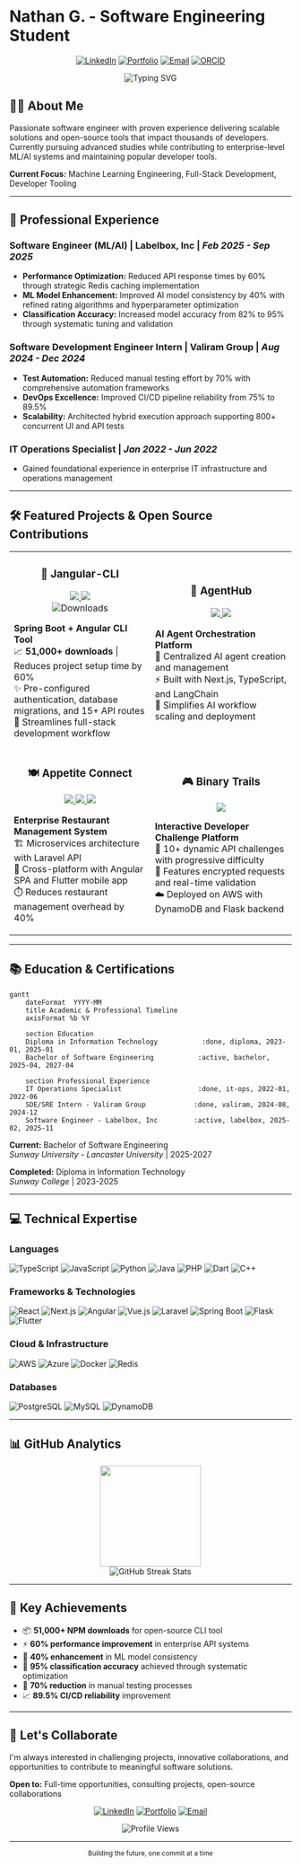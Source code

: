 # Nathan G. - Software Engineering Student

<div align="center">
  
  [![LinkedIn](https://custom-icon-badges.demolab.com/badge/LinkedIn-0A66C2?logo=linkedin-white&logoColor=fff)](https://linkedin.com/in/nathan-apg)
  [![Portfolio](https://img.shields.io/badge/Portfolio-000000?style=flat&logo=vercel&logoColor=white)](https://nathangtg.com)
  [![Email](https://img.shields.io/badge/Email-D14836?style=flat&logo=gmail&logoColor=white)](mailto:nathangtgmy@gmail.com)
  [![ORCID](https://img.shields.io/badge/ORCID-A6CE39?style=flat&logo=orcid&logoColor=white)](https://orcid.org/0009-0002-8492-8094)

  <img src="https://readme-typing-svg.herokuapp.com?font=Fira+Code&pause=1000&color=2F81F7&center=true&vCenter=true&width=500&lines=Full-Stack+Software+Engineer;ML%2FAI+Solutions+Developer;Open-Source+Contributor;Building+Scalable+Systems" alt="Typing SVG" />
  
</div>

## 👨‍💻 About Me

Passionate software engineer with proven experience delivering scalable solutions and open-source tools that impact thousands of developers. Currently pursuing advanced studies while contributing to enterprise-level ML/AI systems and maintaining popular developer tools.

**Current Focus:** Machine Learning Engineering, Full-Stack Development, Developer Tooling

---

## 🚀 Professional Experience

### **Software Engineer (ML/AI)** | Labelbox, Inc | *Feb 2025 - Sep 2025*
- **Performance Optimization:** Reduced API response times by 60% through strategic Redis caching implementation
- **ML Model Enhancement:** Improved AI model consistency by 40% with refined rating algorithms and hyperparameter optimization
- **Classification Accuracy:** Increased model accuracy from 82% to 95% through systematic tuning and validation

### **Software Development Engineer Intern** | Valiram Group | *Aug 2024 - Dec 2024*
- **Test Automation:** Reduced manual testing effort by 70% with comprehensive automation frameworks
- **DevOps Excellence:** Improved CI/CD pipeline reliability from 75% to 89.5%
- **Scalability:** Architected hybrid execution approach supporting 800+ concurrent UI and API tests

### **IT Operations Specialist** | *Jan 2022 - Jun 2022*
- Gained foundational experience in enterprise IT infrastructure and operations management

---

## 🛠 Featured Projects & Open Source Contributions

<div align="center">
  <table>
    <tr>
      <td width="50%">
        <h3 align="center">🔧 Jangular-CLI</h3>
        <div align="center">
          <a href="https://github.com/nathangtg/jangular-cli" target="_blank">
            <img src="https://img.shields.io/badge/GitHub-181717?style=for-the-badge&logo=github&logoColor=white">
          </a>
          <a href="https://www.npmjs.com/package/jangular-cli" target="_blank">
            <img src="https://img.shields.io/badge/NPM-CB3837?style=for-the-badge&logo=npm&logoColor=white">
          </a>
          <br>
          <img src="https://img.shields.io/npm/dt/jangular-cli?style=flat-square&color=success" alt="Downloads">
        </div>
        <p><strong>Spring Boot + Angular CLI Tool</strong><br>
        📈 <strong>51,000+ downloads</strong> | Reduces project setup time by 60%<br>
        ✨ Pre-configured authentication, database migrations, and 15+ API routes<br>
        🎯 Streamlines full-stack development workflow</p>
      </td>
      <td width="50%">
        <h3 align="center">🤖 AgentHub</h3>
        <div align="center">
          <a href="https://github.com/nathangtg/agent-hub" target="_blank">
            <img src="https://img.shields.io/badge/GitHub-181717?style=for-the-badge&logo=github&logoColor=white">
          </a>
          <a href="https://youtu.be/54Q5zCX944E" target="_blank">
            <img src="https://img.shields.io/badge/Demo-FF0000?style=for-the-badge&logo=youtube&logoColor=white">
          </a>
        </div>
        <p><strong>AI Agent Orchestration Platform</strong><br>
        🧠 Centralized AI agent creation and management<br>
        ⚡ Built with Next.js, TypeScript, and LangChain<br>
        🔄 Simplifies AI workflow scaling and deployment</p>
      </td>
    </tr>
    <tr>
      <td width="50%">
        <h3 align="center">🍽️ Appetite Connect</h3>
        <div align="center">
          <a href="https://github.com/nathangtg/appetite-api" target="_blank">
            <img src="https://img.shields.io/badge/Laravel-FF2D20?style=for-the-badge&logo=laravel&logoColor=white">
          </a>
          <a href="https://github.com/nathangtg/appetite-ui-angular" target="_blank">
            <img src="https://img.shields.io/badge/Angular-DD0031?style=for-the-badge&logo=angular&logoColor=white">
          </a>
          <a href="https://github.com/nathangtg/appetite_connect_cashier_flutter" target="_blank">
            <img src="https://img.shields.io/badge/Flutter-02569B?style=for-the-badge&logo=flutter&logoColor=white">
          </a>
        </div>
        <p><strong>Enterprise Restaurant Management System</strong><br>
        🏗️ Microservices architecture with Laravel API<br>
        📱 Cross-platform with Angular SPA and Flutter mobile app<br>
        ⏱️ Reduces restaurant management overhead by 40%</p>
      </td>
      <td width="50%">
        <h3 align="center">🎮 Binary Trails</h3>
        <div align="center">
          <a href="https://github.com/nathangtg/binary-trail" target="_blank">
            <img src="https://img.shields.io/badge/GitHub-181717?style=for-the-badge&logo=github&logoColor=white">
          </a>
        </div>
        <p><strong>Interactive Developer Challenge Platform</strong><br>
        🧩 10+ dynamic API challenges with progressive difficulty<br>
        🔐 Features encrypted requests and real-time validation<br>
        ☁️ Deployed on AWS with DynamoDB and Flask backend</p>
      </td>
    </tr>
  </table>
</div>

---

## 📚 Education & Certifications

```mermaid
gantt
    dateFormat  YYYY-MM
    title Academic & Professional Timeline
    axisFormat %b %Y
    
    section Education
    Diploma in Information Technology           :done, diploma, 2023-01, 2025-01
    Bachelor of Software Engineering           :active, bachelor, 2025-04, 2027-04
    
    section Professional Experience
    IT Operations Specialist                   :done, it-ops, 2022-01, 2022-06
    SDE/SRE Intern - Valiram Group            :done, valiram, 2024-08, 2024-12
    Software Engineer - Labelbox, Inc         :active, labelbox, 2025-02, 2025-11
```

**Current:** Bachelor of Software Engineering  
*Sunway University - Lancaster University* | 2025-2027

**Completed:** Diploma in Information Technology  
*Sunway College* | 2023-2025

---

## 💻 Technical Expertise

### **Languages**
![TypeScript](https://img.shields.io/badge/TypeScript-007ACC?style=for-the-badge&logo=typescript&logoColor=white)
![JavaScript](https://img.shields.io/badge/JavaScript-F7DF1E?style=for-the-badge&logo=javascript&logoColor=black)
![Python](https://img.shields.io/badge/Python-3776AB?style=for-the-badge&logo=python&logoColor=white)
![Java](https://img.shields.io/badge/Java-ED8B00?style=for-the-badge&logo=openjdk&logoColor=white)
![PHP](https://img.shields.io/badge/PHP-777BB4?style=for-the-badge&logo=php&logoColor=white)
![Dart](https://img.shields.io/badge/Dart-0175C2?style=for-the-badge&logo=dart&logoColor=white)
![C++](https://img.shields.io/badge/C++-00599C?style=for-the-badge&logo=c%2B%2B&logoColor=white)

### **Frameworks & Technologies**
![React](https://img.shields.io/badge/React-20232A?style=for-the-badge&logo=react&logoColor=61DAFB)
![Next.js](https://img.shields.io/badge/Next.js-000000?style=for-the-badge&logo=nextdotjs&logoColor=white)
![Angular](https://img.shields.io/badge/Angular-DD0031?style=for-the-badge&logo=angular&logoColor=white)
![Vue.js](https://img.shields.io/badge/Vue.js-4FC08D?style=for-the-badge&logo=vuedotjs&logoColor=white)
![Laravel](https://img.shields.io/badge/Laravel-FF2D20?style=for-the-badge&logo=laravel&logoColor=white)
![Spring Boot](https://img.shields.io/badge/Spring_Boot-6DB33F?style=for-the-badge&logo=spring-boot&logoColor=white)
![Flask](https://img.shields.io/badge/Flask-000000?style=for-the-badge&logo=flask&logoColor=white)
![Flutter](https://img.shields.io/badge/Flutter-02569B?style=for-the-badge&logo=flutter&logoColor=white)

### **Cloud & Infrastructure**
![AWS](https://img.shields.io/badge/AWS-232F3E?style=for-the-badge&logo=amazon-aws&logoColor=white)
![Azure](https://img.shields.io/badge/Microsoft_Azure-0078D4?style=for-the-badge&logo=microsoft-azure&logoColor=white)
![Docker](https://img.shields.io/badge/Docker-2496ED?style=for-the-badge&logo=docker&logoColor=white)
![Redis](https://img.shields.io/badge/Redis-DC382D?style=for-the-badge&logo=redis&logoColor=white)

### **Databases**
![PostgreSQL](https://img.shields.io/badge/PostgreSQL-316192?style=for-the-badge&logo=postgresql&logoColor=white)
![MySQL](https://img.shields.io/badge/MySQL-4479A1?style=for-the-badge&logo=mysql&logoColor=white)
![DynamoDB](https://img.shields.io/badge/Amazon%20DynamoDB-4053D6?style=for-the-badge&logo=Amazon%20DynamoDB&logoColor=white)

---

## 📊 GitHub Analytics

<div align="center">
  <img height="180em" src="https://github-readme-stats.vercel.app/api/top-langs/?username=nathangtg&layout=compact&langs_count=8&theme=tokyonight&hide=Jupyter%20Notebook"/>
</div>

<div align="center">
  <img src="https://github-readme-streak-stats.herokuapp.com/?user=nathangtg&theme=tokyonight&hide_border=false" alt="GitHub Streak Stats" />
</div>

---

## 🎯 Key Achievements

- 📦 **51,000+ NPM downloads** for open-source CLI tool
- ⚡ **60% performance improvement** in enterprise API systems
- 🤖 **40% enhancement** in ML model consistency
- 🎯 **95% classification accuracy** achieved through systematic optimization
- 🚀 **70% reduction** in manual testing processes
- 📈 **89.5% CI/CD reliability** improvement

---

## 🤝 Let's Collaborate

I'm always interested in challenging projects, innovative collaborations, and opportunities to contribute to meaningful software solutions.

**Open to:** Full-time opportunities, consulting projects, open-source collaborations

<div align="center">
  
[![LinkedIn](https://img.shields.io/badge/LinkedIn-0077B5?style=for-the-badge&logo=linkedin&logoColor=white)](https://linkedin.com/in/nathan-apg)
[![Portfolio](https://img.shields.io/badge/Portfolio-000000?style=for-the-badge&logo=vercel&logoColor=white)](https://nathangtg.com)
[![Email](https://img.shields.io/badge/Email-D14836?style=for-the-badge&logo=gmail&logoColor=white)](mailto:nathangtgmy@gmail.com)

</div>

<div align="center">
  <img src="https://komarev.com/ghpvc/?username=nathangtg&label=Profile%20views&color=0e75b6&style=flat" alt="Profile Views" />
</div>

---
<div align="center">
  <sub>Building the future, one commit at a time</sub>
</div>
